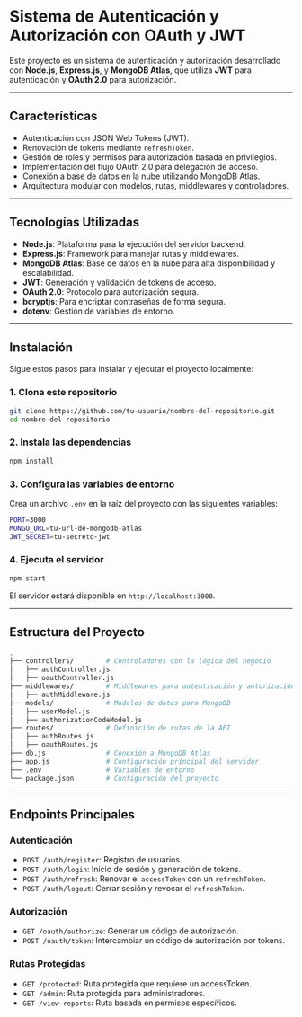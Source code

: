 # Sistema de Autenticación y Autorización con OAuth y JWT

Este proyecto es un sistema de autenticación y autorización desarrollado con **Node.js**, **Express.js**, y **MongoDB Atlas**, que utiliza **JWT** para autenticación y **OAuth 2.0** para autorización.

---

## Características

- Autenticación con JSON Web Tokens (JWT).
- Renovación de tokens mediante `refreshToken`.
- Gestión de roles y permisos para autorización basada en privilegios.
- Implementación del flujo OAuth 2.0 para delegación de acceso.
- Conexión a base de datos en la nube utilizando MongoDB Atlas.
- Arquitectura modular con modelos, rutas, middlewares y controladores.

---

## Tecnologías Utilizadas

- **Node.js**: Plataforma para la ejecución del servidor backend.
- **Express.js**: Framework para manejar rutas y middlewares.
- **MongoDB Atlas**: Base de datos en la nube para alta disponibilidad y escalabilidad.
- **JWT**: Generación y validación de tokens de acceso.
- **OAuth 2.0**: Protocolo para autorización segura.
- **bcryptjs**: Para encriptar contraseñas de forma segura.
- **dotenv**: Gestión de variables de entorno.

---

## Instalación

Sigue estos pasos para instalar y ejecutar el proyecto localmente:

### 1. Clona este repositorio

```bash
git clone https://github.com/tu-usuario/nombre-del-repositorio.git
cd nombre-del-repositorio
```

### 2. Instala las dependencias

```bash
npm install
```

### 3. Configura las variables de entorno

Crea un archivo `.env` en la raíz del proyecto con las siguientes variables:

```bash
PORT=3000
MONGO_URL=tu-url-de-mongodb-atlas
JWT_SECRET=tu-secreto-jwt
```

### 4. Ejecuta el servidor

```bash
npm start
```

El servidor estará disponible en `http://localhost:3000`.

---

## Estructura del Proyecto

```bash
.
├── controllers/        # Controladores con la lógica del negocio
│   ├── authController.js
│   ├── oauthController.js
├── middlewares/        # Middlewares para autenticación y autorización
│   ├── authMiddleware.js
├── models/             # Modelos de datos para MongoDB
│   ├── userModel.js
│   ├── authorizationCodeModel.js
├── routes/             # Definición de rutas de la API
│   ├── authRoutes.js
│   ├── oauthRoutes.js
├── db.js               # Conexión a MongoDB Atlas
├── app.js              # Configuración principal del servidor
├── .env                # Variables de entorno
└── package.json        # Configuración del proyecto
```

---

## Endpoints Principales

### Autenticación

- `POST /auth/register`: Registro de usuarios.
- `POST /auth/login`: Inicio de sesión y generación de tokens.
- `POST /auth/refresh`: Renovar el `accessToken` con un `refreshToken`.
- `POST /auth/logout`: Cerrar sesión y revocar el `refreshToken`.

### Autorización

- `GET /oauth/authorize`: Generar un código de autorización.
- `POST /oauth/token`: Intercambiar un código de autorización por tokens.

### Rutas Protegidas

- `GET /protected`: Ruta protegida que requiere un accessToken.
- `GET /admin`: Ruta protegida para administradores.
- `GET /view-reports`: Ruta basada en permisos específicos.
